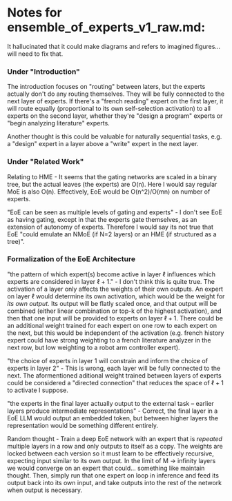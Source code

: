 # Notes for ensemble_of_experts_v1_raw.md:

It hallucinated that it could make diagrams and refers to imagined figures... will need to fix that.

### Under "Introduction"
The introduction focuses on "routing" between laters, but the experts actually don't do any routing themselves. They will be fully connected to the next layer of experts. If there's a "french reading" expert on the first layer, it will route equally (proportional to its own self-selection activation) to all experts on the second layer, whether they're "design a program" experts or "begin analyzing literature" experts.

Another thought is this could be valuable for naturally sequential tasks, e.g. a "design" expert in a layer above a "write" expert in the next layer.

### Under "Related Work"

Relating to HME - It seems that the gating networks are scaled in a binary tree, but the actual leaves (the experts) are O(n). Here I would say regular MoE is also O(n). Effectively, EoE would be O(n^2)/O(mn) on number of experts.

"EoE can be seen as multiple levels of gating and experts" - I don't see EoE as having gating, except in that the experts gate themselves, as an extension of autonomy of experts. Therefore I would say its not true that EoE "could emulate an NMoE (if N=2 layers) or an HME (if structured as a tree)".

### Formalization of the EoE Architecture

"the pattern of which expert(s) become active in layer $\ell$ influences which experts are considered in layer $\ell+1$." - I don't think this is quite true. The activation of a layer only affects the weights of their own outputs. An expert on layer $\ell$ would determine its own activation, which would be the weight for *its own output*. Its output will be flatly scaled once, and that output will be combined (either linear combination or top-k of the highest activation), and then that one input will be provided to experts on layer $\ell+1$. There could be an additional weight trained for each expert on one row to each expert on the next, but this would be independent of the activation (e.g. french history expert could have strong weighting to a french literature analyzer in the next row, but low weighting to a robot arm controller expert).

"the choice of experts in layer 1 will constrain and inform the choice of experts in layer 2" - This is wrong, each layer will be fully connected to the next. The aformentioned aditional weight trained between layers of experts could be considered a "directed connection" that reduces the space of $\ell+1$ to activate I suppose.

"the experts in the final layer actually output to the external task – earlier layers produce intermediate representations" - Correct, the final layer in a EoE LLM would output an embedded token, but between higher layers the representation would be something different entirely.

Random thought - Train a deep EoE network with an expert that is *repeated* multiple layers in a row and only outputs to itself as a copy. The weights are locked between each version so it must learn to be effectively recursive, expecting input similar to its own output. In the limit of M -> infinity layers we would converge on an expert that could... something like maintain thought. Then, simply run that one expert on loop in inference and feed its output back into its own input, and take outputs into the rest of the network when output is necessary.

